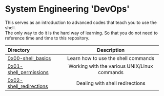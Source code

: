 # System Engineering 'DevOps' </br>

This serves as an introduction to advanced codes that teach you to use the shell. </br>
The only way to do it is the hard way of learning. So that you do not need to reference time and time to this repository. </br>

| Directory | Description |
| :---      | :---:       |
| [0x00-shell_basics](https://github.com/KakaInnocent/alx-system_engineering-devops/tree/main/0x00-shell_basics) | Learn how to use the shell commands |
| [0x01-shell_permissions](https://github.com/KakaInnocent/alx-system_engineering-devops/tree/main/0x01-shell_permissions)| Working with the various UNIX/Linux commands|
| [0x02-shell_redirections](https://github.com/KakaInnocent/alx-system_engineering-devops/tree/main/0x02-shell_redirections)| Dealing with shell redirections |
